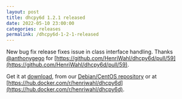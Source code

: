 ```yaml
---
layout: post
title: dhcpy6d 1.2.1 released
date: 2022-05-10 23:00:00
categories: releases
permalink: /dhcpy6d-1-2-1-released
---
```


New bug fix release fixes issue in class interface handling. Thanks [@anthonygego](https://github.com/anthonygego) for [https://github.com/HenriWahl/dhcpy6d/pull/59](https://github.com/HenriWahl/dhcpy6d/pull/59).

Get it at [download](/download), from our [Debian/CentOS repository](/debian-and-redhat-centos-stable-repositories-available) or at [https://hub.docker.com/r/henriwahl/dhcpy6d](https://hub.docker.com/r/henriwahl/dhcpy6d).
